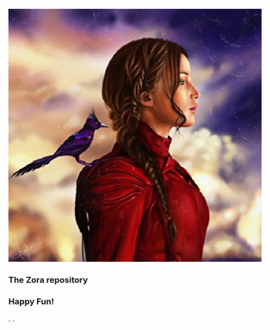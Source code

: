![alt text][logo]

[logo]: repository.Zora/icon.png

### The Zora repository 

### Happy Fun!


.
.
